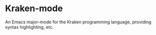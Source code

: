 Kraken-mode
==========

An Emacs major-mode for the Kraken programming language, providing syntax highlighting, etc.


